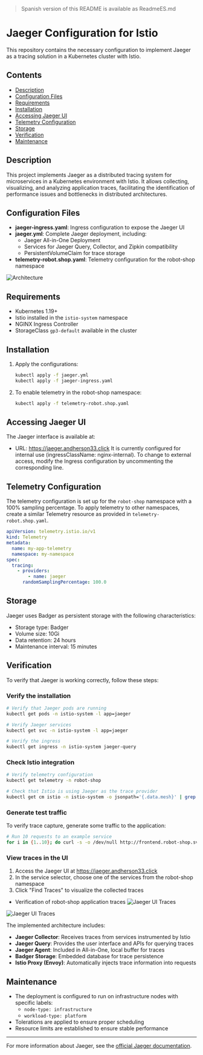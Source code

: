 > Spanish version of this README is available as ReadmeES.md

# Jaeger Configuration for Istio
This repository contains the necessary configuration to implement Jaeger as a tracing solution in a Kubernetes cluster with Istio.

## Contents
- [Description](#description)
- [Configuration Files](#configuration-files)
- [Requirements](#requirements)
- [Installation](#installation)
- [Accessing Jaeger UI](#accessing-jaeger-ui)
- [Telemetry Configuration](#telemetry-configuration)
- [Storage](#storage)
- [Verification](#verification)
- [Maintenance](#maintenance)

## Description
This project implements Jaeger as a distributed tracing system for microservices in a Kubernetes environment with Istio. It allows collecting, visualizing, and analyzing application traces, facilitating the identification of performance issues and bottlenecks in distributed architectures.

## Configuration Files
- **jaeger-ingress.yaml**: Ingress configuration to expose the Jaeger UI
- **jaeger.yml**: Complete Jaeger deployment, including:
  - Jaeger All-in-One Deployment
  - Services for Jaeger Query, Collector, and Zipkin compatibility
  - PersistentVolumeClaim for trace storage
- **telemetry-robot.shop.yaml**: Telemetry configuration for the robot-shop namespace

![Architecture](https://github.com/Andherson333333/robot-shop/blob/master/Infrastructure-cloud-EKS/infra-node/Jagger/imagenes/jagger-1.png)

## Requirements
- Kubernetes 1.19+
- Istio installed in the `istio-system` namespace
- NGINX Ingress Controller
- StorageClass `gp3-default` available in the cluster

## Installation
1. Apply the configurations:
   ```bash
   kubectl apply -f jaeger.yml
   kubectl apply -f jaeger-ingress.yaml
   ```
3. To enable telemetry in the robot-shop namespace:
   ```bash
   kubectl apply -f telemetry-robot.shop.yaml
   ```

## Accessing Jaeger UI
The Jaeger interface is available at:
- URL: https://jaeger.andherson33.click
It is currently configured for internal use (ingressClassName: nginx-internal). To change to external access, modify the Ingress configuration by uncommenting the corresponding line.

## Telemetry Configuration
The telemetry configuration is set up for the `robot-shop` namespace with a 100% sampling percentage. To apply telemetry to other namespaces, create a similar Telemetry resource as provided in `telemetry-robot.shop.yaml`.
```yaml
apiVersion: telemetry.istio.io/v1
kind: Telemetry
metadata:
  name: my-app-telemetry
  namespace: my-namespace
spec:
  tracing:
    - providers:
        - name: jaeger
      randomSamplingPercentage: 100.0
```

## Storage
Jaeger uses Badger as persistent storage with the following characteristics:
- Storage type: Badger
- Volume size: 10Gi
- Data retention: 24 hours
- Maintenance interval: 15 minutes

## Verification
To verify that Jaeger is working correctly, follow these steps:

### Verify the installation
```bash
# Verify that Jaeger pods are running
kubectl get pods -n istio-system -l app=jaeger

# Verify Jaeger services
kubectl get svc -n istio-system -l app=jaeger

# Verify the ingress
kubectl get ingress -n istio-system jaeger-query
```

### Check Istio integration
```bash
# Verify telemetry configuration
kubectl get telemetry -n robot-shop

# Check that Istio is using Jaeger as the trace provider
kubectl get cm istio -n istio-system -o jsonpath='{.data.mesh}' | grep tracer
```

### Generate test traffic
To verify trace capture, generate some traffic to the application:
```bash
# Run 10 requests to an example service
for i in {1..10}; do curl -s -o /dev/null http://frontend.robot-shop.svc.cluster.local; done
```

### View traces in the UI
1. Access the Jaeger UI at https://jaeger.andherson33.click
2. In the service selector, choose one of the services from the robot-shop namespace
3. Click "Find Traces" to visualize the collected traces

- Verification of robot-shop application traces
![Jaeger UI Traces](https://github.com/Andherson333333/robot-shop/blob/master/Infrastructure-cloud-EKS/infra-node/Jagger/imagenes/jagger-2.png)

![Jaeger UI Traces](https://github.com/Andherson333333/robot-shop/blob/master/Infrastructure-cloud-EKS/infra-node/Jagger/imagenes/jagger-3.png)

The implemented architecture includes:
- **Jaeger Collector**: Receives traces from services instrumented by Istio
- **Jaeger Query**: Provides the user interface and APIs for querying traces
- **Jaeger Agent**: Included in All-in-One, local buffer for traces
- **Badger Storage**: Embedded database for trace persistence
- **Istio Proxy (Envoy)**: Automatically injects trace information into requests

## Maintenance
- The deployment is configured to run on infrastructure nodes with specific labels:
  - `node-type: infrastructure`
  - `workload-type: platform`
- Tolerations are applied to ensure proper scheduling
- Resource limits are established to ensure stable performance

---
For more information about Jaeger, see the [official Jaeger documentation](https://www.jaegertracing.io/docs/latest/).
